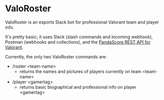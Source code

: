 # ValoRoster
ValoRoster is an esports Slack bot for professional Valorant team and player info.

It's pretty basic; it uses Slack (slash commands and incoming webhook), Postman (webhooks and collections), and the [PandaScore REST API for Valorant](https://developers.pandascore.co/doc/index_valorant.htm).

Currently, the only two ValoRoster commands are:
* /roster \<team-name\>
  * returns the names and pictures of players currently on team \<team-name\>
* /player \<gamertag\>
  * returns basic biographical and professional info on player \<gamertag\>
